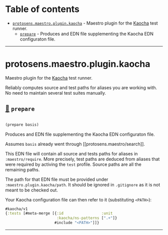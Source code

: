 # Table of contents
-  [`protosens.maestro.plugin.kaocha`](#protosens.maestro.plugin.kaocha)  - Maestro plugin for the [Kaocha](https://github.com/lambdaisland/kaocha) test runner.
    -  [`prepare`](#protosens.maestro.plugin.kaocha/prepare) - Produces and EDN file supplementing the Kaocha EDN configuraton file.

-----
# <a name="protosens.maestro.plugin.kaocha">protosens.maestro.plugin.kaocha</a>


Maestro plugin for the [Kaocha](https://github.com/lambdaisland/kaocha) test runner.
  
   Reliably computes source and test paths for aliases you are working with.
   No need to maintain several test suites manually.




## <a name="protosens.maestro.plugin.kaocha/prepare">[:page_facing_up:](https://github.com/protosens/monorepo.cljc/blob/develop/module/maestro.plugin.kaocha/src/main/clj/protosens/maestro/plugin/kaocha.clj#L16-L51) `prepare`</a>
``` clojure

(prepare basis)
```


Produces and EDN file supplementing the Kaocha EDN configuraton file.

   Assumes `basis` already went through [[protosens.maestro/search]].

   This EDN file will contain all source and tests paths for aliases in `:maestro/require`.
   More precisely, test paths are deduced from aliases that were required by activing the `test` profile.
   Source paths are all the remaining paths.
  
   The path for that EDN file must be provided under `:maestro.plugin.kaocha/path`. It should be
   ignored in `.gitignore` as it is not meant to be checked out.

   Your Kaocha configuration file can then refer to it (substituting `<PATH>`):

   ```clojure
   #kaocha/v1
   {:tests [#meta-merge [{:id                 :unit
                          :kaocha/ns-patterns [".+"]}
                         #include "<PATH>"]]}
   ```

-----
